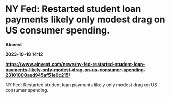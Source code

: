 # NY Fed: Restarted student loan payments likely only modest drag on US consumer spending.
**AInvest**

**2023-10-18 14:12**

**https://www.ainvest.com/news/ny-fed-restarted-student-loan-payments-likely-only-modest-drag-on-us-consumer-spending-23101000aed945af51e0c215/**

NY Fed: Restarted student loan payments likely only modest drag on US consumer spending.